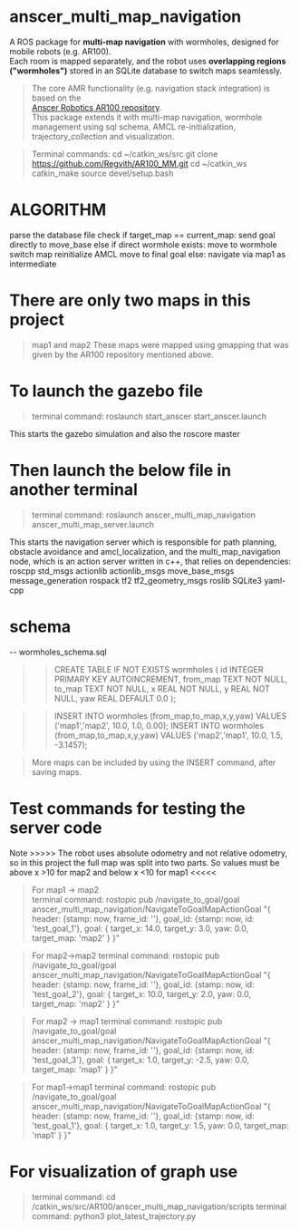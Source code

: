 # anscer_multi_map_navigation

A ROS package for **multi-map navigation** with wormholes, designed for mobile robots (e.g. AR100).  
Each room is mapped separately, and the robot uses **overlapping regions ("wormholes")** stored in an SQLite database to switch maps seamlessly.

>  The core AMR functionality (e.g. navigation stack integration) is based on the  
> [Anscer Robotics AR100 repository](https://github.com/anscer/AR100).  
> This package extends it with multi-map navigation, wormhole management using sql schema, AMCL re-initialization, trajectory_collection and visualization.

>Terminal commands: cd ~/catkin_ws/src
git clone https://github.com/Regvith/AR100_MM.git
cd ~/catkin_ws
catkin_make
source devel/setup.bash

# ALGORITHM
parse the database file
check
if target_map == current_map:
    send goal directly to move_base
else if direct wormhole exists:
    move to wormhole
    switch map
    reinitialize AMCL
    move to final goal
else:
    navigate via map1 as intermediate

# There are only two maps in this project
> map1 and map2
These maps were mapped using gmapping that was given by the AR100 repository mentioned above.

# To launch the gazebo file

> terminal command: roslaunch start_anscer start_anscer.launch

This starts the gazebo simulation and also the roscore master 

# Then launch the below file in another terminal
> terminal command: roslaunch anscer_multi_map_navigation anscer_multi_map_server.launch

This starts the navigation server which is responsible for path planning, obstacle avoidance and amcl_localization, 
and the multi_map_navigation node, which is an action server written in c++, that relies on dependencies:
  roscpp
  std_msgs
  actionlib
  actionlib_msgs
  move_base_msgs
  message_generation
  rospack
  tf2
  tf2_geometry_msgs
  roslib
  SQLite3
  yaml-cpp

# schema
-- wormholes_schema.sql

>> CREATE TABLE IF NOT EXISTS wormholes (
  id INTEGER PRIMARY KEY AUTOINCREMENT,
  from_map TEXT NOT NULL,
  to_map   TEXT NOT NULL,
  x REAL NOT NULL,
  y REAL NOT NULL,
  yaw REAL DEFAULT 0.0
);

>> INSERT INTO wormholes (from_map,to_map,x,y,yaw) VALUES ('map1','map2', 10.0, 1.0, 0.00);
>> INSERT INTO wormholes (from_map,to_map,x,y,yaw) VALUES ('map2','map1', 10.0, 1.5, -3.1457);

> More maps can be included by using the INSERT command, after saving maps.

# Test commands for testing the server code
Note >>>>> The robot uses absolute odometry and not relative odometry, so in this project the full map was split into two parts. 
So values must be above x >10 for map2 and below x <10 for map1 <<<<<

> For map1 -> map2  
> terminal command: rostopic pub /navigate_to_goal/goal anscer_multi_map_navigation/NavigateToGoalMapActionGoal "{ header: {stamp: now, frame_id: ''}, goal_id: {stamp: now, id: 'test_goal_1'}, goal: { target_x: 14.0, target_y: 3.0, yaw: 0.0, target_map: 'map2' } }"

>For map2->map2
> terminal command: rostopic pub /navigate_to_goal/goal anscer_multi_map_navigation/NavigateToGoalMapActionGoal "{ header: {stamp: now, frame_id: ''}, goal_id: {stamp: now, id: 'test_goal_2'}, goal: { target_x: 10.0, target_y: 2.0, yaw: 0.0, target_map: 'map2' } }"

> For map2 -> map1
> terminal command:  rostopic pub /navigate_to_goal/goal anscer_multi_map_navigation/NavigateToGoalMapActionGoal "{ header: {stamp: now, frame_id: ''}, goal_id: {stamp: now, id: 'test_goal_3'}, goal: { target_x: 1.0, target_y: -2.5, yaw: 0.0, target_map: 'map1' } }"

> For map1->map1
> terminal command: rostopic pub /navigate_to_goal/goal anscer_multi_map_navigation/NavigateToGoalMapActionGoal "{ header: {stamp: now, frame_id: ''}, goal_id: {stamp: now, id: 'test_goal_1'}, goal: { target_x: 1.0, target_y: 1.5, yaw: 0.0, target_map: 'map1' } }"

# For visualization of graph use
> terminal command: cd /catkin_ws/src/AR100/anscer_multi_map_navigation/scripts
> terminal command: python3 plot_latest_trajectory.py

